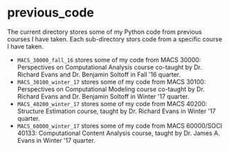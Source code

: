 # previous_code
The current directory stores some of my Python code from previous courses I have taken. Each sub-directory stors code from a specific course I have taken.

* `MACS_30000_fall_16` stores some of my code from MACS 30000: Perspectives on Computational Analysis course co-taught by Dr. Richard Evans and Dr. Benjamin Soltoff in Fall '16 quarter.
* `MACS_30100_winter_17` stores some of my code from MACS 30100: Perspectives on Computational Modeling course co-taught by Dr. Richard Evans and Dr. Benjamin Soltoff in Winter '17 quarter.
* `MACS_40200_winter_17` stores some of my code from MACS 40200: Structure Estimation course, taught by Dr. Richard Evans in Winter '17 quarter.
* `MACS_60000_winter_17` stores some of my code from MACS 60000/SOCI 40133: Computational Content Analysis course, taught by Dr. James A. Evans in Winter '17 quarter.
